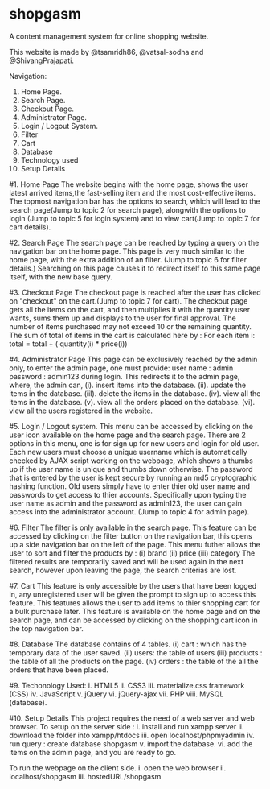 # shopgasm
A content management system for online shopping website.


This website is made by @tsamridh86, @vatsal-sodha and @ShivangPrajapati.

Navigation:
1. Home Page.
2. Search Page.
3. Checkout Page.
4. Administrator Page.
5. Login / Logout System.
6. Filter
7. Cart
8. Database
9. Technology used
10. Setup Details

#1. Home Page
  The website begins with the home page, shows the user latest arrived items,the fast-selling item  and the most cost-effective items. The topmost navigation bar has the options to search, which will lead to the search page(Jump to topic 2 for search page), alongwith the options to login (Jump to topic 5 for login system) and to view cart(Jump to topic 7 for cart details).
  
#2. Search Page
  The search page can be reached by typing a query on the navigation bar on the home page. This page is very much similar to the home page, with the extra addition of an filter. (Jump to topic 6 for filter details.) Searching on this page causes it to redirect itself to this same page itself, with the new base query.
  
#3. Checkout Page
  The checkout page is reached after the user has clicked on "checkout" on the cart.(Jump to topic 7 for cart). The checkout page gets all the items on the cart, and then multiplies it with the quantity user wants, sums them up and displays to the user for final approval. The number of items purchased may not exceed 10 or the remaining quantity.
  The sum of total of items in the cart is calculated here by :
    For each item i:
      total = total + ( quantity(i) * price(i))

#4. Administrator Page
  This page can be exclusively reached by the admin only, to enter the admin page, one must provide:
  user name : admin 
  password : admin123
  during login. This redirects it to the admin page, where, the admin can, 
  (i). insert items into the database.
  (ii). update the items in the database.
  (iiI). delete the items in the database.
  (iv). view all the items in the database.
  (v). view all the orders placed on the database.
  (vi). view all the users registered in the website.
  
 #5. Login / Logout system.
    This menu can be accessed by clicking on the user icon available on the home page and the search page.
    There are 2 options in this menu, one is for sign up for new users and login for old user.
    Each new users must choose a unique username which is automatically checked by AJAX script working on the webpage, which shows a thumbs up if the user name is unique and thumbs down otherwise. The password that is entered by the user is kept secure by running an md5 cryptographic hashing function. 
    Old users simply have to enter thier old user name and passwords to get access to thier accounts.
    Specifically upon typing the user name as admin and the password as admin123, the user can gain access into the administrator account. (Jump to topic 4 for admin page).
    
    
#6. Filter
  The filter is only available in the search page. This feature can be accessed by clicking on the filter button on the navigation bar, this opens up a side navigation bar on the left of the page. This menu futher allows the user to sort and filter the products by :
(i) brand
(ii) price
(iii) category
The filtered results are temporarily saved and will be used again in the next search, however upon leaving the page, the search criterias are lost.

#7. Cart
  This feature is only accessible by the users that have been logged in, any unregistered user will be given the prompt to sign up to access this feature. This features allows the user to add items to thier shopping cart for a bulk purchase later. This feature is available on the home page and on the search page, and can be accessed by clicking on the shopping cart icon in the top navigation bar.
  
 #8. Database
    The database contains of 4 tables.
    (i) cart : which has the temporary data of the user saved.
    (ii) users: the table of users
    (iii) products : the table of all the products on the page.
    (iv) orders : the table of the all the orders that have been placed.
    
 #9. Techonology Used:
  i. HTML5
  ii. CSS3
  iii. materialize.css framework (CSS)
  iv. JavaScript
  v. jQuery
  vi. jQuery-ajax
  vii. PHP
  viii. MySQL (database).
  
#10. Setup Details
  This project requires the need of a web server and web browser.
  To setup on the server side :
  i.   install and run xampp server
  ii.  download the folder into xampp/htdocs
  iii. open localhost/phpmyadmin
  iv.  run query : create database shopgasm
  v.   import the database.
  vi.  add the items on the admin page, and you are ready to go.
  
  To run the webpage on the client side.
  i.   open the web browser
  ii.  localhost/shopgasm
  iii. hostedURL/shopgasm
